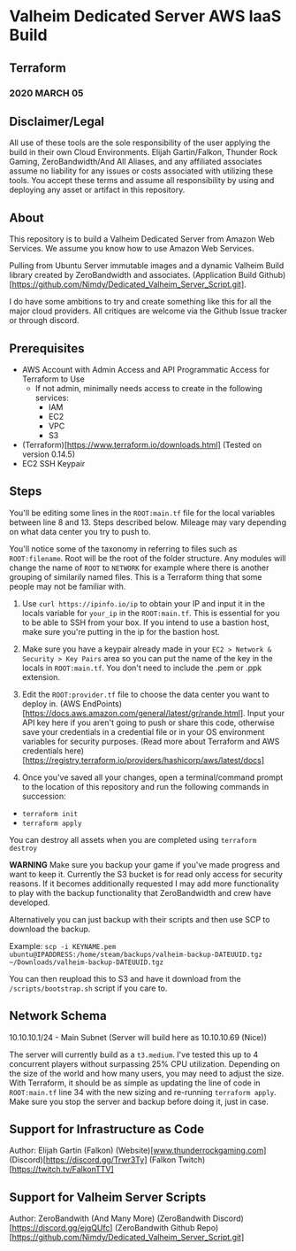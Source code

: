# Valheim Dedicated Server AWS IaaS Build

## Terraform

### 2020 MARCH 05

## Disclaimer/Legal

All use of these tools are the sole responsibility of the user applying the build in their own Cloud Environments.  Elijah Gartin/Falkon, Thunder Rock Gaming, ZeroBandwidth/And All Aliases, and any affiliated associates assume no liability for any issues or costs associated with utilizing these tools. You accept these terms and assume all responsibility by using and deploying any asset or artifact in this repository.

## About

This repository is to build a Valheim Dedicated Server from Amazon Web Services.  We assume you know how to use Amazon Web Services.

Pulling from Ubuntu Server immutable images and a dynamic Valheim Build library created by ZeroBandwidth and associates. (Application Build Github)[https://github.com/Nimdy/Dedicated_Valheim_Server_Script.git]. 

I do have some ambitions to try and create something like this for all the major cloud providers. All critiques are welcome via the Github Issue tracker or through discord.

## Prerequisites

  - AWS Account with Admin Access and API Programmatic Access for Terraform to Use
    - If not admin, minimally needs access to create in the following services:
      - IAM
      - EC2
      - VPC
      - S3
  - (Terraform)[https://www.terraform.io/downloads.html] (Tested on version 0.14.5)
  - EC2 SSH Keypair

## Steps

You'll be editing some lines in the `ROOT:main.tf` file for the local variables between line 8 and 13. Steps described below. Mileage may vary depending on what data center you try to push to.

You'll notice some of the taxonomy in referring to files such as `ROOT:filename`.  Root will be the root of the folder structure. Any modules will change the name of `ROOT` to `NETWORK` for example where there is another grouping of similarily named files.  This is a Terraform thing that some people may not be familiar with.

1. Use `curl https://ipinfo.io/ip` to obtain your IP and input it in the locals variable for `your_ip` in the `ROOT:main.tf`. This is essential for you to be able to SSH from your box.  If you intend to use a bastion host, make sure you're putting in the ip for the bastion host.

2. Make sure you have a keypair already made in your `EC2 > Network & Security > Key Pairs` area so you can put the name of the key in the locals in `ROOT:main.tf`.  You don't need to include the .pem or .ppk extension.

3. Edit the `ROOT:provider.tf` file to choose the data center you want to deploy in. (AWS EndPoints)[https://docs.aws.amazon.com/general/latest/gr/rande.html].  Input your API key here if you aren't going to push or share this code, otherwise save your credentials in a credential file or in your OS environment variables for security purposes. (Read more about Terraform and AWS credentials here)[https://registry.terraform.io/providers/hashicorp/aws/latest/docs]

4. Once you've saved all your changes, open a terminal/command prompt to the location of this repository and run the following commands in succession:
  - `terraform init`
  - `terraform apply`

  You can destroy all assets when you are completed using `terraform destroy`

  **WARNING**
  Make sure you backup your game if you've made progress and want to keep it. Currently the S3 bucket is for read only access for security reasons. If it becomes additionally requested I may add more functionality to play with the backup functionality that ZeroBandwidth and crew have developed.

  Alternatively you can just backup with their scripts and then use SCP to download the backup.

  Example:
  ```scp -i KEYNAME.pem ubuntu@IPADDRESS:/home/steam/backups/valheim-backup-DATEUUID.tgz ~/Downloads/valheim-backup-DATEUUID.tgz```

  You can then reupload this to S3 and have it download from the `/scripts/bootstrap.sh` script if you care to.

## Network Schema

10.10.10.1/24 - Main Subnet (Server will build here as 10.10.10.69 (Nice))

The server will currently build as a `t3.medium`. I've tested this up to 4 concurrent players without surpassing 25% CPU utilization.  Depending on the size of the world and how many users, you may need to adjust the size. With Terraform, it should be as simple as updating the line of code in `ROOT:main.tf` line 34 with the new sizing and re-running `terraform apply`. Make sure you stop the server and backup before doing it, just in case.

## Support for Infrastructure as Code

Author: Elijah Gartin (Falkon)
(Website)[www.thunderrockgaming.com]
(Discord)[https://discord.gg/Trwr3Ty]
(Falkon Twitch)[https://twitch.tv/FalkonTTV]

## Support for Valheim Server Scripts

Author: ZeroBandwith (And Many More)
(ZeroBandwith Discord)[https://discord.gg/ejgQUfc]
(ZeroBandwith Github Repo)[https://github.com/Nimdy/Dedicated_Valheim_Server_Script.git]